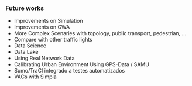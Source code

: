 ### Future works
 - Improvements on Simulation
 - Improvements on GWA
 - More Complex Scenaries with topology, public transport, pedestrian, ...
 - Compare with other traffic lights
 - Data Science
 - Data Lake 
 - Using Real Network Data
 - Calibrating Urban Environment Using GPS-Data / SAMU 
 - Sumo/TraCI integrado a testes automatizados
 - VACs with Simpla
